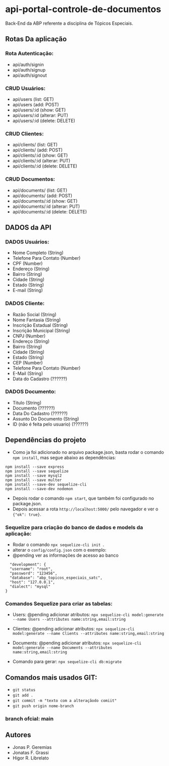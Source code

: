 # api-portal-controle-de-documentos
Back-End da ABP referente a disciplina de Tópicos Especiais.


## Rotas Da aplicação

### Rota Autenticação:

* api/auth/signin
* api/auth/signup
* api/auth/signout

### CRUD Usuários:

* api/users (list: GET)
* api/users (add: POST)
* api/users/:id (show: GET)
* api/users/:id (alterar: PUT)
* api/users/:id (delete: DELETE)

### CRUD Clientes:

* api/clients/ (list: GET)
* api/clients/ (add: POST)
* api/clients/:id (show: GET)
* api/clients/:id (alterar: PUT)
* api/clients/:id (delete: DELETE)

### CRUD Documentos:

* api/documents/ (list: GET)
* api/documents/ (add: POST)
* api/documents/:id (show: GET)
* api/documents/:id (alterar: PUT)
* api/documents/:id (delete: DELETE)

## DADOS da API

### DADOS Usuários:

* Nome Completo                 (String)
* Telefone Para Contato         (Number)
* CPF                           (Number)
* Endereço                      (String)
* Bairro                        (String)
* Cidade                        (String)
* Estado                        (String)
* E-mail                        (String)

### DADOS Cliente:

* Razão Social                  (String)
* Nome Fantasia                 (String)
* Inscrição Estadual            (String)
* Inscrição Municipal           (String)
* CNPJ                          (Number)
* Endereço                      (String)
* Bairro                        (String)
* Cidade                        (String)
* Estado                        (String)
* CEP                           (Number)
* Telefone Para Contato         (Number)
* E-Mail                        (String)
* Data do Cadastro              (??????)

### DADOS Documento:

* Titulo                        (String)
* Documento                     (??????)
* Data Do Cadastro              (??????)
* Assunto Do Documento          (String)
* ID (não é feita pelo usuario) (??????)


## Dependências do projeto 

* Como ja foi adicionado no arquivo package.json, basta rodar o comando `npm install`, mas segue abaixo as dependências:

```
npm install --save express
npm install --save sequelize
npm install --save mysql2
npm install --save multer
npm install --save-dev sequelize-cli
npm install --save-dev nodemon
```

* Depois rodar o comando `npm start`, que também foi configurado no package.json.
* Depois acessar a rota `http://localhost:5000/` pelo navegador e ver o `{"ok": true}`.

### Sequelize para criação do banco de dados e models da aplicação:

* Rodar o comando `npx sequelize-cli init `.
*  alterar o `config/config.json` com o exemplo:
* @pending ver as informações de acesso ao banco

 ```
   "development": {
   "username": "root",
   "password": "123456",
   "database": "abp_topicos_especiais_satc",
   "host": "127.0.0.1",
   "dialect": "mysql"
}
 ```

### Comandos Sequelize para criar as tabelas:

* Users: @pending adicionar atributos:
`npx sequelize-cli model:generate --name Users --attributes name:string,email:string `

* Clientes: @pending adicionar atributos:
`npx sequelize-cli model:generate --name Clients --attributes name:string,email:string `

* Documents: @pending adicionar atributos: 
`npx sequelize-cli model:generate --name Documents --attributes name:string,email:string `

* Comando para gerar: `npx sequelize-cli db:migrate`


## Comandos mais usados GIT:

* `git status`
* `git add .`
* `git commit -m "texto com a alteraçãodo comiit"`
* `git push origin nome-branch`

### branch ofcial: main 

## Autores

* Jonas P.  Geremias
* Jonatas F.  Grassi
* Higor R. Librelato